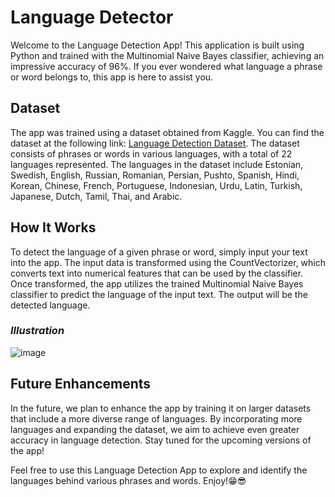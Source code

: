 # Language Detector
Welcome to the Language Detection App! This application is built using Python and trained with the Multinomial Naive Bayes classifier, achieving an impressive accuracy of 96%. If you ever wondered what language a phrase or word belongs to, this app is here to assist you.

## Dataset
The app was trained using a dataset obtained from Kaggle. You can find the dataset at the following link: [Language Detection Dataset](https://www.kaggle.com/code/martinkk5575/language-detection/input). The dataset consists of phrases or words in various languages, with a total of 22 languages represented. The languages in the dataset include Estonian, Swedish, English, Russian, Romanian, Persian, Pushto, Spanish, Hindi, Korean, Chinese, French, Portuguese, Indonesian, Urdu, Latin, Turkish, Japanese, Dutch, Tamil, Thai, and Arabic.

## How It Works
To detect the language of a given phrase or word, simply input your text into the app. The input data is transformed using the CountVectorizer, which converts text into numerical features that can be used by the classifier. Once transformed, the app utilizes the trained Multinomial Naive Bayes classifier to predict the language of the input text. The output will be the detected language.

### *Illustration*
![image](https://github.com/J-Kimani/Language-Detector/assets/89415200/28a7676a-8c38-4870-836e-8b34d9a6b1a9)

## Future Enhancements
In the future, we plan to enhance the app by training it on larger datasets that include a more diverse range of languages. By incorporating more languages and expanding the dataset, we aim to achieve even greater accuracy in language detection. Stay tuned for the upcoming versions of the app!

Feel free to use this Language Detection App to explore and identify the languages behind various phrases and words. Enjoy!😁😎
